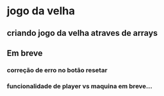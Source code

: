 # jogo da velha

## criando jogo da velha atraves de arrays

## Em breve 
### correção de erro no botão resetar 
### funcionalidade de player vs maquina em breve...
